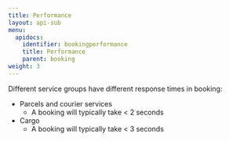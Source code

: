 ```yaml
---
title: Performance
layout: api-sub
menu:
  apidocs:
    identifier: bookingperformance
    title: Performance
    parent: booking
weight: 3
---
```


Different service groups have different response times in booking:

  - Parcels and courier services
    - A booking will typically take < 2 seconds
  - Cargo
    - A booking will typically take < 3 seconds
